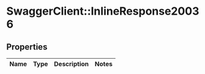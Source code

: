 # SwaggerClient::InlineResponse20036

## Properties
Name | Type | Description | Notes
------------ | ------------- | ------------- | -------------


